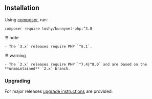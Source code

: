 ## Installation

Using [composer](https://getcomposer.org/doc/00-intro.md), run:

```shell
composer require toshy/bunnynet-php:^3.0
```

!!! note

    - The `3.x` releases require PHP `^8.1`.

!!! warning

    - The `2.x` releases require PHP `^7.4|^8.0` and are based on the **unmaintained** `2.x` branch.

### Upgrading

For major releases [upgrade instructions](https://github.com/ToshY/BunnyNet-PHP/blob/master/UPGRADE.md) are provided.
